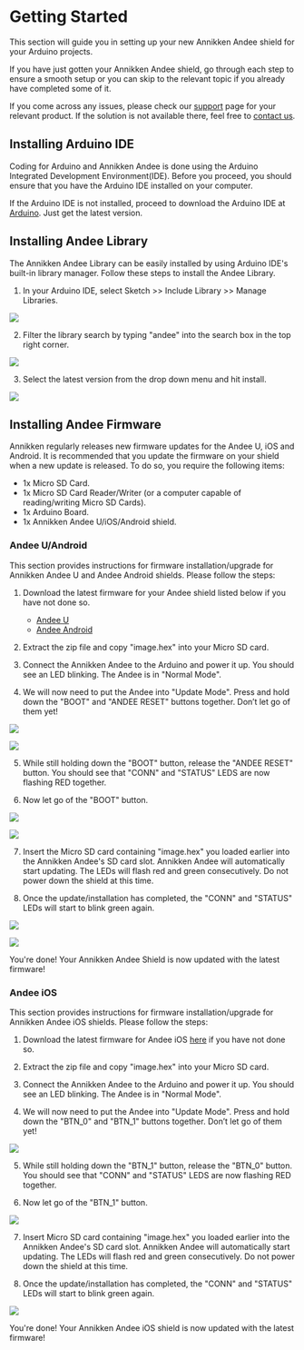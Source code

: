 # Getting Started

This section will guide you in setting up your new Annikken Andee shield for your Arduino projects.

If you have just gotten your Annikken Andee shield, go through each step to ensure a smooth setup or you can skip to the relevant topic if you already have completed some of it.

If you come across any issues, please check our [support](https://annikken.github.io/) page for your relevant product. If the solution is not available there, feel free to [contact us](mailto:andee@annikken.com).

## Installing Arduino IDE

Coding for Arduino and Annikken Andee is done using the Arduino Integrated Development Environment(IDE). Before you proceed, you should ensure that you have the Arduino IDE installed on your computer.

If the Arduino IDE is not installed, proceed to download the Arduino IDE at [Arduino](https://www.arduino.cc/en/software). Just get the latest version.


## Installing Andee Library

The Annikken Andee Library can be easily installed by using Arduino IDE's built-in library manager. Follow these steps to install the Andee Library.

1. In your Arduino IDE, select Sketch >> Include Library >> Manage Libraries. <br>

![](img/install-andee-step-1.png)

2. Filter the library search by typing "andee" into the search box in the top right corner. <br>

![](img/install-andee-step-2.png)
    
3. Select the latest version from the drop down menu and hit install. <br>

![](img/install-andee-step-3.png)


## Installing Andee Firmware

Annikken regularly releases new firmware updates for the Andee U, iOS and Android. It is recommended that you update the firmware on your shield when a new update is released. To do so, you require the following items:

* 1x Micro SD Card.
* 1x Micro SD Card Reader/Writer (or a computer capable of reading/writing Micro SD Cards).
* 1x Arduino Board.
* 1x Annikken Andee U/iOS/Android shield.

### Andee U/Android

This section provides instructions for firmware installation/upgrade for Annikken Andee U and Andee Android shields. Please follow the steps:

1. Download the latest firmware for your Andee shield listed below if you have not done so.
    * [Andee U](https://github.com/Annikken/annikken.github.io/raw/main/AndeeU%26iOS3.1.0.zip)
    * [Andee Android](https://github.com/Annikken/annikken.github.io/raw/main/Android3.1.0.zip)

2. Extract the zip file and copy "image.hex" into your Micro SD card.

3. Connect the Annikken Andee to the Arduino and power it up. You should see an LED blinking. The Andee is in "Normal Mode".

4. We will now need to put the Andee into "Update Mode". Press and hold down the "BOOT" and "ANDEE RESET" buttons together. Don’t let go of them yet!

![](img/A2.jpg)

![](img/U2.jpg)

5. While still holding down the "BOOT" button, release the "ANDEE RESET" button. You should see that "CONN" and "STATUS" LEDS are now flashing RED together.

6. Now let go of the "BOOT" button. 

![](img/A3.jpg)

![](img/U3.jpg)

7. Insert the Micro SD card containing "image.hex" you loaded earlier into the Annikken Andee's SD card slot. Annikken Andee will automatically start updating. The LEDs will flash red and green consecutively. Do not power down the shield at this time.

8. Once the update/installation has completed, the "CONN" and "STATUS" LEDs will start to blink green again.

![](img/A1.jpg)

![](img/U1.jpg)


You're done! Your Annikken Andee Shield is now updated with the latest firmware!


### Andee iOS

This section provides instructions for firmware installation/upgrade for Annikken Andee iOS shields. Please follow the steps:

1. Download the latest firmware for Andee iOS [here](https://github.com/Annikken/annikken.github.io/raw/main/AndeeU%26iOS3.1.0.zip) if you have not done so.

2. Extract the zip file and copy "image.hex" into your Micro SD card.

3. Connect the Annikken Andee to the Arduino and power it up. You should see an LED blinking. The Andee is in "Normal Mode".

4. We will now need to put the Andee into "Update Mode". Press and hold down the "BTN_0" and "BTN_1" buttons together. Don’t let go of them yet!

![](img/I2.jpg)

5. While still holding down the "BTN_1" button, release the "BTN_0" button. You should see that "CONN" and "STATUS" LEDS are now flashing RED together.

6. Now let go of the "BTN_1" button. 

![](img/I3.jpg)

7. Insert Micro SD card containing "image.hex" you loaded earlier into the Annikken Andee's SD card slot. Annikken Andee will automatically start updating. The LEDs will flash red and green consecutively. Do not power down the shield at this time.

8. Once the update/installation has completed, the "CONN" and "STATUS" LEDs will start to blink green again.

![](img/I1.jpg)

You're done! Your Annikken Andee iOS shield is now updated with the latest firmware!

 






